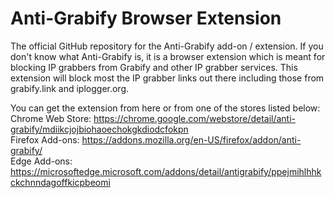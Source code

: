 # Anti-Grabify Browser Extension
The official GitHub repository for the Anti-Grabify add-on / extension. If you don't know what Anti-Grabify is, it is a browser extension which is meant for blocking IP grabbers from Grabify and other IP grabber services. This extension will block most the IP grabber links out there including those from grabify.link and iplogger.org.

You can get the extension from here or from one of the stores listed below: <br>
Chrome Web Store: https://chrome.google.com/webstore/detail/anti-grabify/mdiikcjojbiohaoechokgkdiodcfokpn <br>
Firefox Add-ons: https://addons.mozilla.org/en-US/firefox/addon/anti-grabify/  <br>
Edge Add-ons: https://microsoftedge.microsoft.com/addons/detail/antigrabify/ppejmihlhhkckchnndagoffkicpbeomi

